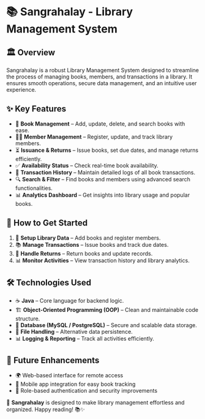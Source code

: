 # 📚 Sangrahalay - Library Management System

## 🏛️ Overview
Sangrahalay is a robust Library Management System designed to streamline the process of managing books, members, and transactions in a library. It ensures smooth operations, secure data management, and an intuitive user experience.

## ✨ Key Features
- 📖 **Book Management** – Add, update, delete, and search books with ease.
- 🧑‍💻 **Member Management** – Register, update, and track library members.
- ⏳ **Issuance & Returns** – Issue books, set due dates, and manage returns efficiently.
- ✅ **Availability Status** – Check real-time book availability.
- 📜 **Transaction History** – Maintain detailed logs of all book transactions.
- 🔍 **Search & Filter** – Find books and members using advanced search functionalities.
- 📊 **Analytics Dashboard** – Get insights into library usage and popular books.

## 🚀 How to Get Started
1. 📌 **Setup Library Data** – Add books and register members.
2. 📚 **Manage Transactions** – Issue books and track due dates.
3. 🔄 **Handle Returns** – Return books and update records.
4. 📊 **Monitor Activities** – View transaction history and library analytics.

## 🛠️ Technologies Used
- ☕ **Java** – Core language for backend logic.
- 🏗️ **Object-Oriented Programming (OOP)** – Clean and maintainable code structure.
- 💾 **Database (MySQL / PostgreSQL)** – Secure and scalable data storage.
- 📂 **File Handling** – Alternative data persistence.
- 📊 **Logging & Reporting** – Track all activities efficiently.

## 📌 Future Enhancements
- 🌍 Web-based interface for remote access
- 📱 Mobile app integration for easy book tracking
- 🔐 Role-based authentication and security improvements

🚀 **Sangrahalay** is designed to make library management effortless and organized. Happy reading! 📚✨

